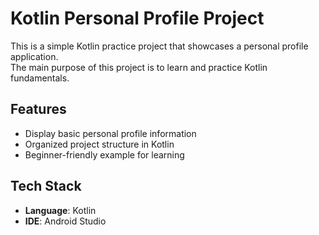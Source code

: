 # Kotlin Personal Profile Project

This is a simple Kotlin practice project that showcases a personal profile application.  
The main purpose of this project is to learn and practice Kotlin fundamentals.

## Features
- Display basic personal profile information
- Organized project structure in Kotlin
- Beginner-friendly example for learning

## Tech Stack
- **Language**: Kotlin  
- **IDE**: Android Studio 


